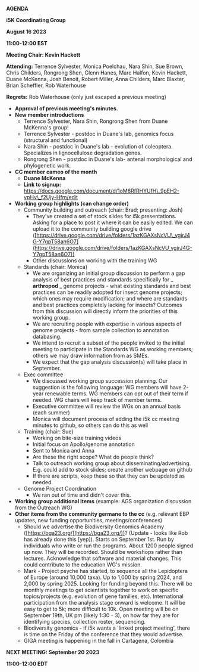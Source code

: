 **AGENDA**

**i5K Coordinating Group**

**August 16 2023**

**11:00-12:00 EST**

**Meeting Chair: Kevin Hackett**

**Attending:** Terrence Sylvester, Monica Poelchau, Nara Shin, Sue Brown, Chris Childers, Rongrong Shen, Glenn Hanes, Marc Halfon, Kevin Hackett, Duane McKenna, Josh Benoit, Robert Miller, Anna Childers, Marc Blaxter, Brian Scheffler, Rob Waterhouse

**Regrets:** Rob Waterhouse (only just escaped a previous meeting)

- **Approval of previous meeting's minutes.**
- **New member introductions**
  - Terrence Sylvester, Nara Shin, Rongrong Shen from Duane McKenna's group!
  - Terrence Sylvester - postdoc in Duane's lab, genomics focus (structural and functional)
  - Nara Shin - postdoc in Duane's lab - evolution of coleoptera. Specializes in lignocellulose degradation genes.
  - Rongrong Shen - postdoc in Duane's lab- antenal morphological and phylogenetic work.
- **CC member cameo of the month**
  - **Duane McKenna**
  - **Link to signup:** https://docs.google.com/document/d/1oM6RfRHYUfH\_9pEH2-vpHv\_f2Ujy-Hfm/edit
- **Working group highlights (can change order)**
  - Community building and outreach (chair: Brad; presenting: Josh)
    - They've created a set of stock slides for i5k presentations. Asking for a place to post it where it can be easily edited. We can upload it to the community building google drive ([https://drive.google.com/drive/folders/1azKGAXsNcVU\_vgjrJ4G-Y7gpT58an6O7](https://drive.google.com/drive/folders/1azKGAXsNcVU_vgjrJ4G-Y7gpT58an6O7))
    - Other discussions on working with the training WG
  - Standards (chair: Monica)
    - We are organizing an initial group discussion to perform a gap analysis of best practices and standards specifically for _ **arthropod** _ genome projects - what existing standards and best practices can be readily adopted for insect genome projects; which ones may require modification; and where are standards and best practices completely lacking for insects? Outcomes from this discussion will directly inform the priorities of this working group.
    - We are recruiting people with expertise in various aspects of genome projects - from sample collection to annotation databasing.
    - We intend to recruit a subset of the people invited to the initial meeting to participate in the Standards WG as working members; others we may draw information from as SMEs.
    - We expect that the gap analysis discussion(s) will take place in September.
  - Exec committee
    - We discussed working group succession planning. Our suggestion is the following language: WG members will have 2-year renewable terms. WG members can opt out of their term if needed. WG chairs will keep track of member terms.
    - Executive committee will review the WGs on an annual basis (each summer)
    - Monica will document process of adding the i5k cc meeting minutes to github, so others can do this as well
  - Training (chair: Sue)
    - Working on bite-size training videos
    - Initial focus on Apollo/genome annotation
    - Sent to Monica and Anna
    - Are these the right scope? What do people think?
    - Talk to outreach working group about disseminating/advertising. E.g. could add to stock slides; create another webpage on github
    - If there are scripts, keep these so that they can be updated as needed.
  - Genome Project Coordination
    - We ran out of time and didn't cover this.
- **Working group additional items** (example: AGS organization discussion from the Outreach WG)
- **Other items from the community germane to the cc** (e.g. relevant EBP updates, new funding opportunities, meetings/conferences)
  - Should we advertise the Biodiversity Genomics Academy ([https://bga23.org/](https://bga23.org/))? (Update - looks like Rob has already done this [yep]). Starts on September 1st. Run by individuals who write or run the programs. About 1200 people signed up now. They will be recorded. Should be workshops rather than lectures. Acknowledge that software and material changes. This could contribute to the education WG's mission.
  - Mark - Project psyche has started, to sequence all the Lepidoptera of Europe (around 10,000 taxa). Up to 1,000 by spring 2024, and 2,000 by spring 2025. Looking for funding beyond this. There will be monthly meetings to get scientists together to work on specific topics/projects (e.g. evolution of gene families, etc). International participation from the analysis stage onward is welcome. It will be easy to get to 5k; more difficult to 10k. Open meeting will be on September 19th, UK pm (likely 1:30 - 3), on how far they are for identifying species, collection roster, sequencing.
  - Biodiversity genomics - if i5k wants a 'linked project meeting', there is time on the Friday of the conference that they would advertise.
  - GIGA meeting is happening in the fall in Cartagena, Colombia

**NEXT MEETING: September 20 2023**

**11:00-12:00 EDT**
